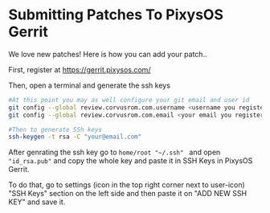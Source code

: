 # Submitting Patches To PixysOS Gerrit

We love new patches! Here is how you can add your patch..

First,  register at https://gerrit.pixysos.com/

Then, open a terminal and generate the ssh keys

```bash
#At this point you may as well configure your git email and user id
git config --global review.corvusrom.com.username <username you registered with>
git config --global review.corvusrom.com.email <your email you registered with>

#Then to generate SSh keys
ssh-keygen -t rsa -C "your@email.com"
```
After genrating the ssh key go to ```home/root "~/.ssh" ``` and open ```"id_rsa.pub"``` and copy the whole key and paste it in SSH Keys in PixysOS Gerrit. 

To do that, go to settings (icon in the top right corner next to user-icon) "SSH Keys" section on the left side and then paste it on "ADD NEW SSH KEY" and save it.
